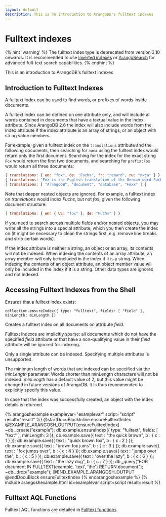 ```yaml
---
layout: default
description: This is an introduction to ArangoDB's fulltext indexes
---
```

Fulltext indexes
================

{% hint 'warning' %}
The fulltext index type is deprecated from version 3.10 onwards.
It is recommended to use [Inverted indexes](indexing-inverted.html) or
[ArangoSearch](arangosearch.html) for advanced full-text search capabilities.
{% endhint %}

This is an introduction to ArangoDB's fulltext indexes.

Introduction to Fulltext Indexes
--------------------------------

A fulltext index can be used to find words, or prefixes of words inside documents.

A fulltext index can be defined on one attribute only, and will include all words contained in
documents that have a textual value in the index attribute. Since ArangoDB 2.6 the index
will also include words from the index attribute if the index attribute is an array of
strings, or an object with string value members.

For example, given a fulltext index on the `translations` attribute and the following
documents, then searching for `лиса` using the fulltext index would return only the
first document. Searching for the index for the exact string `Fox` would return the first
two documents, and searching for `prefix:Fox` would return all three documents:

```js
{ translations: { en: "fox", de: "Fuchs", fr: "renard", ru: "лиса" } }
{ translations: "Fox is the English translation of the German word Fuchs" }
{ translations: [ "ArangoDB", "document", "database", "Foxx" ] }
```

Note that deeper nested objects are ignored. For example, a fulltext index on
*translations* would index *Fuchs*, but not *fox*, given the following document
structure:

```js
{ translations: { en: { US: "fox" }, de: "Fuchs" } }
```

If you need to search across multiple fields and/or nested objects, you may write
all the strings into a special attribute, which you then create the index on
(it might be necessary to clean the strings first, e.g. remove line breaks and
strip certain words).

If the index attribute is neither a string, an object or an array, its contents will
not be indexed. When indexing the contents of an array attribute, an array member will
only be included in the index if it is a string. When indexing the contents of an object
attribute, an object member value will only be included in the index if it is a string.
Other data types are ignored and not indexed.


Accessing Fulltext Indexes from the Shell
-----------------------------------------

<!-- js/server/modules/@arangodb/arango-collection.js -->

Ensures that a fulltext index exists:

`collection.ensureIndex({ type: "fulltext", fields: [ "field" ], minLength: minLength })`

Creates a fulltext index on all documents on attribute *field*.

Fulltext indexes are implicitly sparse: all documents which do not have
the specified *field* attribute or that have a non-qualifying value in their
*field* attribute will be ignored for indexing.

Only a single attribute can be indexed. Specifying multiple attributes is
unsupported.

The minimum length of words that are indexed can be specified via the
*minLength* parameter. Words shorter than minLength characters will
not be indexed. *minLength* has a default value of 2, but this value might
be changed in future versions of ArangoDB. It is thus recommended to explicitly
specify this value.

In case that the index was successfully created, an object with the index
details is returned.

{% arangoshexample examplevar="examplevar" script="script" result="result" %}
    @startDocuBlockInline ensureFulltextIndex
    @EXAMPLE_ARANGOSH_OUTPUT{ensureFulltextIndex}
    ~db._create("example");
    db.example.ensureIndex({ type: "fulltext", fields: [ "text" ], minLength: 3 });
    db.example.save({ text : "the quick brown", b : { c : 1 } });
    db.example.save({ text : "quick brown fox", b : { c : 2 } });
    db.example.save({ text : "brown fox jums", b : { c : 3 } });
    db.example.save({ text : "fox jumps over", b : { c : 4 } });
    db.example.save({ text : "jumps over the", b : { c : 5 } });
    db.example.save({ text : "over the lazy", b : { c : 6 } });
    db.example.save({ text : "the lazy dog", b : { c : 7 } });
    db._query("FOR document IN FULLTEXT(example, 'text', 'the') RETURN document");
    ~db._drop("example");
    @END_EXAMPLE_ARANGOSH_OUTPUT
    @endDocuBlock ensureFulltextIndex
{% endarangoshexample %}
{% include arangoshexample.html id=examplevar script=script result=result %}

Fulltext AQL Functions
----------------------

Fulltext AQL functions are detailed in [Fulltext functions](aql/functions-fulltext.html).
